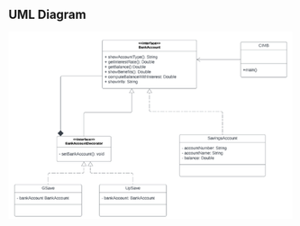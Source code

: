 ## UML Diagram
![alt text](https://github.com/simonnCastro/decoratorPattern/blob/main/decoratorPatternUML.png)
